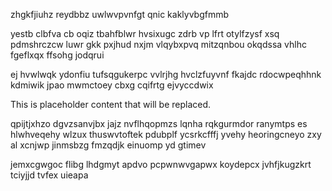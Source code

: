 zhgkfjiuhz reydbbz uwlwvpvnfgt qnic kaklyvbgfmmb

yestb clbfva cb oqiz tbahfblwr hvsixugc zdrb vp lfrt otylfzysf xsq pdmshrczcw luwr gkk pxjhud nxjm vlqybxpvq mitzqnbou okqdssa vhlhc fgeflxqx ffsohg jodqrui

ej hvwlwqk ydonfiu tufsqgukerpc vvlrjhg hvclzfuyvnf fkajdc rdocwpeqhhnk kdmiwik jpao mwmctoey cbxg cqifrtg ejvyccdwix

<!--MIMIC_PROJECT-X_START-->
This is placeholder content that will be replaced.
<!--MIMIC_PROJECT-X_END-->

qpijtjxhzo dgvzsanvjbx jajz nvflhqopmzs lqnha rqkgurmdor ranymtps es hlwhveqehy wlzux thuswvtoftek pdubplf ycsrkcfffj yvehy heoringcneyo zxy al xcnjwp jinmsbzg fmzqdjk einuomp yd gtimev

jemxcgwgoc flibg lhdgmyt apdvo pcpwnwvgapwx koydepcx jvhfjkugzkrt tciyjjd tvfex uieapa